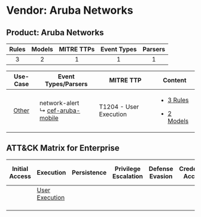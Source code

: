 Vendor: Aruba Networks
======================
Product: Aruba Networks
-----------------------
| Rules | Models | MITRE TTPs | Event Types | Parsers |
|:-----:|:------:|:----------:|:-----------:|:-------:|
|   3   |   2    |     1      |      1      |    1    |

|                Use-Case                | Event Types/Parsers                                                                    | MITRE TTP                  | Content                                                                                                        |
|:--------------------------------------:| -------------------------------------------------------------------------------------- | -------------------------- | -------------------------------------------------------------------------------------------------------------- |
| [Other](../../../UseCases/uc_other.md) |  network-alert<br> ↳ [cef-aruba-mobile](Parsers/parserContent_cef-aruba-mobile.md)<br> | T1204 - User Execution<br> | [<ul><li>3 Rules</li></ul><ul><li>2 Models</li></ul>](Rules_Models/r_m_aruba_networks_aruba_networks_Other.md) |

ATT&CK Matrix for Enterprise
----------------------------
| Initial Access | Execution                                                           | Persistence | Privilege Escalation | Defense Evasion | Credential Access | Discovery | Lateral Movement | Collection | Command and Control | Exfiltration | Impact |
| -------------- | ------------------------------------------------------------------- | ----------- | -------------------- | --------------- | ----------------- | --------- | ---------------- | ---------- | ------------------- | ------------ | ------ |
|                | [User Execution](https://attack.mitre.org/techniques/T1204)<br><br> |             |                      |                 |                   |           |                  |            |                     |              |        |